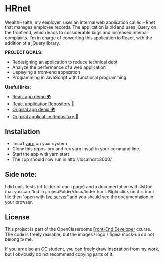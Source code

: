 # HRnet

WealthHealth, my employer, uses an internal web application called HRnet that manages employee records. The application is old and uses jQuery on the front end, which leads to considerable bugs and increased internal complaints.
I'm in charge of converting this application to React, with the addition of a jQuery library.

**PROJECT GOALS**:

- Redesigning an application to reduce technical debt
- Analyze the performance of a web application
- Deploying a front-end application
- Programming in JavaScript with functional programming

**Useful links:**

- [React app demo 🌍](https://benjaminlesne.github.io/BenjaminLesne_14_07122021)
- [React application Repository 📖](https://github.com/BenjaminLesne/BenjaminLesne_14_07122021)
- [Original app demo 🌍](https://benjaminlesne.github.io/P12_Front-end/)
- [Original application Repository 📖](https://github.com/BenjaminLesne/P12_Front-end)

## Installation

- Install [yarn](https://yarnpkg.com/getting-started/install) on your system
- Clone this repository and run yarn install in your command line.
- Start the app with yarn start
- The app should now run in http://localhost:3000/

## Side note:

I did units tests (cf folder of each page) and a documentation with JsDoc that you can find in projectFolder/docs/index.html. Right click on this html file then "open with [live server](https://marketplace.visualstudio.com/items?itemName=ritwickdey.LiveServer)" and you should see the documentation in your browser.

## License

This project is part of the OpenClassrooms [Front-End Developer](https://openclassrooms.com/fr/paths/314-developpeur-front-end) course. The code is freely reusable, but the images / logo / figma mock-up do not belong to me.

If you are also an OC student, you can freely draw inspiration from my work, but I obviously do not recommend copying parts of it.
